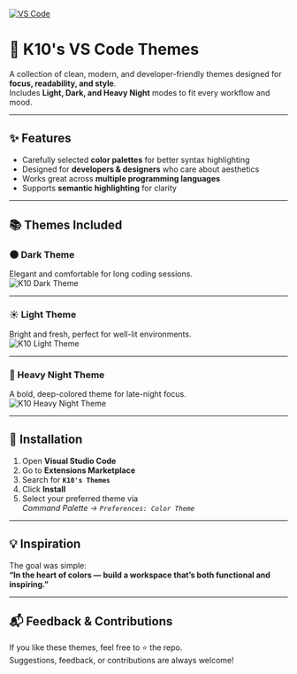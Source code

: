 [![VS Code](https://skillicons.dev/icons?i=vscode)](https://marketplace.visualstudio.com/)

# 🎨 K10's VS Code Themes

A collection of clean, modern, and developer-friendly themes designed for **focus, readability, and style**.  
Includes **Light, Dark, and Heavy Night** modes to fit every workflow and mood.

---

## ✨ Features

- Carefully selected **color palettes** for better syntax highlighting
- Designed for **developers & designers** who care about aesthetics
- Works great across **multiple programming languages**
- Supports **semantic highlighting** for clarity

---

## 📚 Themes Included

### 🌑 Dark Theme

Elegant and comfortable for long coding sessions.  
![K10 Dark Theme](https://github.com/user-attachments/assets/5a977ec8-4897-43ac-82d1-4a2e1561c1bb)

---

### ☀️ Light Theme

Bright and fresh, perfect for well-lit environments.  
![K10 Light Theme](https://github.com/user-attachments/assets/ea751a1e-1c25-425a-9750-8614bd5aac3f)

---

### 🌌 Heavy Night Theme

A bold, deep-colored theme for late-night focus.  
![K10 Heavy Night Theme](https://github.com/user-attachments/assets/7a2e4cf4-1e31-4766-b8a2-da1084b648d0)

---

## 🚀 Installation

1. Open **Visual Studio Code**
2. Go to **Extensions Marketplace**
3. Search for **`K10's Themes`**
4. Click **Install**
5. Select your preferred theme via  
   _Command Palette → `Preferences: Color Theme`_

---

## 💡 Inspiration

The goal was simple:  
**“In the heart of colors — build a workspace that’s both functional and inspiring.”**

---

## 📬 Feedback & Contributions

If you like these themes, feel free to ⭐ the repo.  
Suggestions, feedback, or contributions are always welcome!
